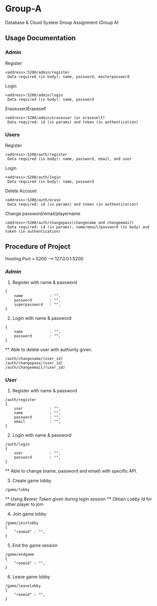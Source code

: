 # Group-A
Database &amp; Cloud System Group Assignment (Group A)

## Usage Documentation
### **Admin**
Register
```
<address>:5200/admin/register
 Data required (in body): name, password, masterpassword
```
Login
```
<address>:5200/admin/login
 Data required (in body): name, password
```
Eraseuser/Eraseself
```
<address>:5200/admin/eraseuser (or eraseself)
 Data required: id (in params) and token (in authentication)
```

### **Users**
Register
```
<address>:5200/auth/register
 Data required (in body): name, password, email, and user
```
Login
```
<address>:5200/auth/login
 Data required (in body): name, password
```
Delete Account
```
<address>:5200/auth/erase
 Data required: id (in params) and token (in authentication)
```
Change password/email/playername
```
<address>:5200/auth/changepass(changename and changeemail)
 Data required: id (in params), name/email/password (in body) and token (in authentication)
```
## Procedure of Project
Hosting Port = 5200  --> 127.0.0.1:5200

### *Admin*
1.  Register with name & password
```
{
    name            : "",
    password        : "",
    superpassword   : "",
}
```
2. Login with name & password
```
{
    name            : "",
    password        : "",
}
```
** Able to delete user with authority given.

```
/auth/changename/(user_id)
/auth/changepass/(user_id)
/auth/changeemail/(user_id)
```
### *User*
1.  Register with name & password
```
/auth/register
{
    user            : "",
    name            : "",
    password        : "",
    email           : "",
}
```
2. Login with name & password
```
/auth/login
{
    user            : "",
    password        : "",
}
``` 
** Able to change (name, password and email) with specific API.

3. Create game lobby
```
/game/lobby
```
** Using *Bearer Token* given during login session
** Obtain *Lobby Id* for other player to join

4. Join game lobby
```
/game/joinlobby
{
    "roomid" : "",
}
```

5. End the game session
```
/game/endgame
{
    "roomid" : "",
}
```

6. Leave game lobby
```
/game/leavelobby
{
    "roomid" : "",
}
```